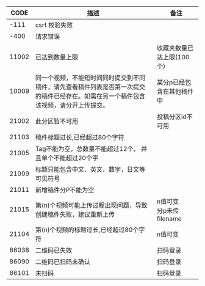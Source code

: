 | CODE  | 描述                                                                 | 备注                     |
|-------|--------------------------------------------------------------------|------------------------|
| -111  | csrf 校验失败                                                          |                        |
| -400  | 请求错误                                                               |                        |
| 11002 | 已达到数量上限                                                            | 收藏夹数量已达上限(100个)        |
| 10009 | 同一个视频，不能短时间同时提交到不同稿件，请先查看稿件列表是否第一次提交的稿件已经存在。如需在另一个稿件包含该视频，请分开上传提交。 | 某分p已经包含在其他稿件中          |
| 21002 | 此分区暂不可用                                                            | 投稿分区id不可用              |
| 21103 | 稿件标题过长,已经超过80个字符                                                   |                        |
| 21005 | Tag不能为空，总数量不能超过12个， 并且单个不能超过20个字                                   |                        |
| 21009 | 标题只能包含中文、英文、数字，日文等可见符号                                             |                        |
| 21011 | 新增稿件分P不能为空                                                         |                        |
| 21015 | 第(n)个视频可能上传过程出现问题，导致创建稿件失败，建议重新上传                                  | n值可变<br />分p未传filename |
| 21104 | 第(n)个视频的标题过长,已经超过80个字符                                             | n值可变                   |
| 86038 | 二维码已失效                                                             | 扫码登录                   |
| 86090 | 二维码已扫码未确认                                                          | 扫码登录                   |
| 86101 | 未扫码                                                                | 扫码登录                   |

